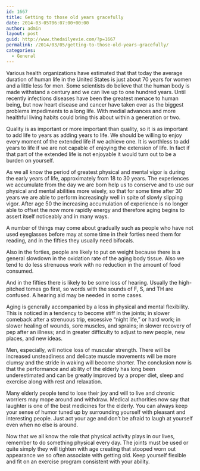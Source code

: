 ```yaml
---
id: 1667
title: Getting to those old years gracefully
date: 2014-03-05T06:07:00+00:00
author: admin
layout: post
guid: http://www.thedailyevie.com/?p=1667
permalink: /2014/03/05/getting-to-those-old-years-gracefully/
categories:
  - General
---
```

Various health organizations have estimated that that today the average duration of human life in the United States is just about 70 years for women and a little less for men. Some scientists do believe that the human body is made withstand a century and we can live up to one hundred years. Until recently infections diseases have been the greatest menace to human being, but now heart disease and cancer have taken over as the biggest problems impediments to a long life. With medial advances and more healthful living habits could bring this about within a generation or two.

Quality is as important or more important than quality, so it is as important to add life to years as adding years to life. We should be willing to enjoy every moment of the extended life if we achieve one. It is worthless to add years to life if we are not capable of enjoying the extension of life. In fact if that part of the extended life is not enjoyable it would turn out to be a burden on yourself.

As we all know the period of greatest physical and mental vigor is during the early years of life, approximately from 18 to 30 years. The experiences we accumulate from the day we are born help us to conserve and to use our physical and mental abilities more wisely, so that for some time after 30 years we are able to perform increasingly well in spite of slowly slipping vigor. After age 50 the increasing accumulation of experience is no longer able to offset the now more rapidly energy and therefore aging begins to assert itself noticeably and in many ways.

A number of things may come about gradually such as people who have not used eyeglasses before may at some time in their forties need them for reading, and in the fifties they usually need bifocals.

Also in the forties, people are likely to put on weight because there is a general slowdown in the oxidation rate of the aging body tissue. Also we tend to do less strenuous work with no reduction in the amount of food consumed.

And in the fifties there is likely to be some loss of hearing. Usually the high-pitched tomes go first, so words with the sounds of F, S, and TH are confused. A hearing aid may be needed in some cases.

Aging is generally accompanied by a loss in physical and mental flexibility. This is noticed in a tendency to become stiff in the joints; in slower comeback after a strenuous trip, excessive &#8220;night life,&#8221; or hard work; in slower healing of wounds, sore muscles, and sprains; in slower recovery of pep after an illness; and in greater difficulty to adjust to new people, new places, and new ideas.

Men, especially, will notice loss of muscular strength. There will be increased unsteadiness and delicate muscle movements will be more clumsy and the stride in waking will become shorter. The conclusion now is that the performance and ability of the elderly has long been underestimated and can be greatly improved by a proper diet, sleep and exercise along with rest and relaxation.

Many elderly people tend to lose their joy and will to live and chronic worriers may mope around and withdraw. Medical authorities now say that laughter is one of the best medicines for the elderly. You can always keep your sense of humor tuned up by surrounding yourself with pleasant and interesting people. Just act your age and don&#8217;t be afraid to laugh at yourself even when no else is around.

Now that we all know the role that physical activity plays in our lives, remember to do something physical every day. The joints must be used or quite simply they will tighten with age creating that stooped worn out appearance we so often associate with getting old. Keep yourself flexible and fit on an exercise program consistent with your ability.